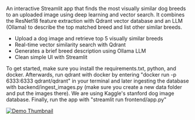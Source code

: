 An interactive Streamlit app that finds the most visually similar dog breeds to an uploaded image using deep learning and vector search. It combines the ResNet18 feature extraction with Qdrant vector database and an LLM (Ollama) to describe the top matched breed and list other similar breeds.

- Upload a dog image and retrieve top 5 visually similar breeds
- Real-time vector similarity search with Qdrant
- Generates a brief breed description using Ollama LLM
- Clean simple UI with Streamlit

To get started, make sure you install the requirements.txt, python, and docker. Afterwards, run qdrant with docker by entering "docker run -p 6333:6333 qdrant/qdrant" in your terminal and later ingesting the database with backend/ingest_images.py (make sure you create a new data folder and put the images there). We are using Kaggle's stanford dog image database. Finally, run the app with "streamlit run frontend/app.py"

[![Demo Thumbnail](https://github.com/zenxol/dog-similarity-app/blob/main/assets/demo-thumbnail.png?raw=true)](https://drive.google.com/file/d/1GnV2hu-U6c1ekKHu5_hmzj_6BXQAxHC6/view?usp=sharing)
